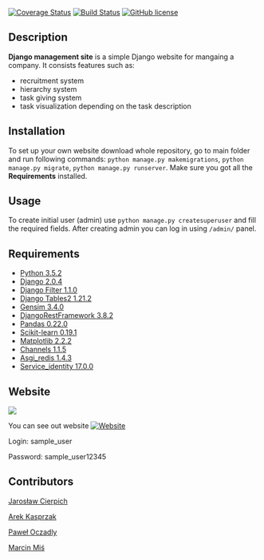 [![Coverage Status](https://coveralls.io/repos/github/WektorZabrze/DjangoManagementSite/badge.svg?branch=master)](https://coveralls.io/github/WektorZabrze/DjangoManagementSite?branch=master)  [![Build Status](https://travis-ci.org/WektorZabrze/DjangoManagementSite.svg?branch=master)](https://travis-ci.org/WektorZabrze/DjangoManagementSite)
[![GitHub license](https://img.shields.io/github/license/WektorZabrze/DjangoManagementSite.svg)](https://github.com/WektorZabrze/DjangoManagementSite/blob/master/LICENSE)


## Description
**Django management site** is a simple Django website for mangaing a company. It consists features such as: 
* recruitment system
* hierarchy system
* task giving system
* task visualization depending on the task description

## Installation
To set up your own website download whole repository, go to main folder and run following commands: `python manage.py makemigrations`, `python manage.py migrate`, `python manage.py runserver`. Make sure you got all the **Requirements** installed.

## Usage
To create initial user (admin) use `python manage.py createsuperuser` and fill the required fields. After creating admin you can log in using `/admin/` panel.

## Requirements
* [Python 3.5.2](https://www.python.org/)
* [Django 2.0.4](https://www.djangoproject.com/)
* [Django Filter 1.1.0](http://django-filter.readthedocs.io/en/latest/guide/install.html)
* [Django Tables2 1.21.2](http://django-tables2.readthedocs.io/en/latest/pages/installation.html)
* [Gensim 3.4.0](https://radimrehurek.com/gensim/)
* [DjangoRestFramework 3.8.2](http://www.django-rest-framework.org/)
* [Pandas 0.22.0](https://pandas.pydata.org/)
* [Scikit-learn 0.19.1](http://scikit-learn.org/)
* [Matplotlib 2.2.2](https://matplotlib.org/)
* [Channels 1.1.5](https://channels.readthedocs.io/en/1.x/)
* [Asgi_redis 1.4.3](https://pypi.org/project/asgi_redis/)
* [Service_identity 17.0.0](https://service-identity.readthedocs.io/en/stable/)

## Website 
![](https://i.imgur.com/u7hklQc.png)

You can see out website [![Website](https://img.shields.io/website-up-down-green-red/http/shields.io.svg?label=here)](https://obscure-dawn-12282.herokuapp.com/)

Login: sample_user

Password: sample_user12345

## Contributors
[Jarosław Cierpich](https://github.com/Loniowsky)

[Arek Kasprzak](https://github.com/arokasprz100)

[Paweł Oczadly](https://github.com/Pawlllosss)

[Marcin Miś](https://github.com/mrcmis)
